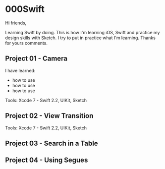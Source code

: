 # 000Swift

Hi friends,

Learning Swift by doing. This is how I'm learning iOS, Swift and practice my design skills with Sketch. I try to put in practice what I'm learning. Thanks for yours comments.


## Project 01 - Camera

I have learned:

- how to use 
- how to use 
- how to use


Tools: Xcode 7 - Swift 2.2, UIKit, Sketch


## Project 02 - View Transition



Tools: Xcode 7 - Swift 2.2, UIKit, Sketch



## Project 03 - Search in a Table



## Project 04 - Using Segues
